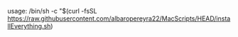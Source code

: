 usage: /bin/sh -c "\$(curl -fsSL https://raw.githubusercontent.com/albaropereyra22/MacScripts/HEAD/installEverything.sh)
